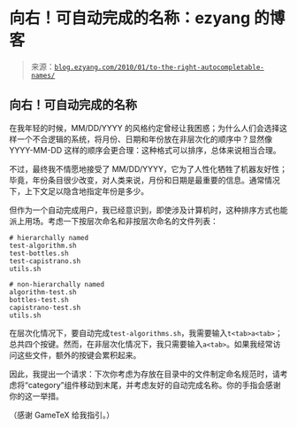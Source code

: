 <!--yml

category: 未分类

date: 2024-07-01 18:18:29

-->

# 向右！可自动完成的名称：ezyang 的博客

> 来源：[`blog.ezyang.com/2010/01/to-the-right-autocompletable-names/`](http://blog.ezyang.com/2010/01/to-the-right-autocompletable-names/)

## 向右！可自动完成的名称

在我年轻的时候，MM/DD/YYYY 的风格约定曾经让我困惑；为什么人们会选择这样一个不合逻辑的系统，将月份、日期和年份放在非层次化的顺序中？显然像 YYYY-MM-DD 这样的顺序会更合理：这种格式可以排序，总体来说相当合理。

不过，最终我不情愿地接受了 MM/DD/YYYY，它为了人性化牺牲了机器友好性；毕竟，年份条目很少改变，对人类来说，月份和日期是最重要的信息。通常情况下，上下文足以隐含地指定年份是多少。

但作为一个自动完成用户，我已经意识到，即使涉及计算机时，这种排序方式也能派上用场。考虑一下按层次命名和非按层次命名的文件列表：

```
# hierarchally named
test-algorithm.sh
test-bottles.sh
test-capistrano.sh
utils.sh

# non-hierarchally named
algorithm-test.sh
bottles-test.sh
capistrano-test.sh
utils.sh

```

在层次化情况下，要自动完成`test-algorithms.sh`，我需要输入`t<tab>a<tab>`；总共四个按键。然而，在非层次化情况下，我只需要输入`a<tab>`。如果我经常访问这些文件，额外的按键会累积起来。

因此，我提出一个请求：下次你考虑为存放在目录中的文件制定命名规范时，请考虑将“category”组件移动到末尾，并考虑友好的自动完成名称。你的手指会感谢你的这一举措。

（感谢 GameTeX 给我指引。）

